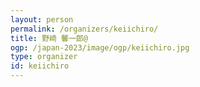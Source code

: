 ```yaml
---
layout: person
permalink: /organizers/keiichiro/
title: 野崎 馨一郎@
ogp: /japan-2023/image/ogp/keiichiro.jpg
type: organizer
id: keiichiro
---
```


